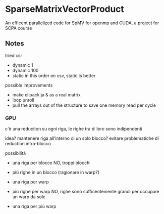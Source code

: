 # SparseMatrixVectorProduct
An efficent parallelized code for SpMV for openmp and CUDA, a project for SCPA course

## Notes

tried csr
- dynamic 1
- dynamic 100
- static
in this order on csv, static is better

possible improvements
- make ellpack ja & as a real matrix
- loop unroll
- pull the arrays out of the structure to save one memory read per cycle

### GPU

c'è una reduction su ogni riga, le righe tra di loro sono indipendenti

idea? mantenere riga all'interno di un solo blocco? evitare problematiche di reduction intra-blocco

possibilità
- una riga per blocco NO, troppi blocchi
- più righe in un blocco (ragionare in warp?)

- una riga per warp
- più righe per warp NO, righe sono sufficentemente grandi per occupare un warp da sole
- una riga per più warp
